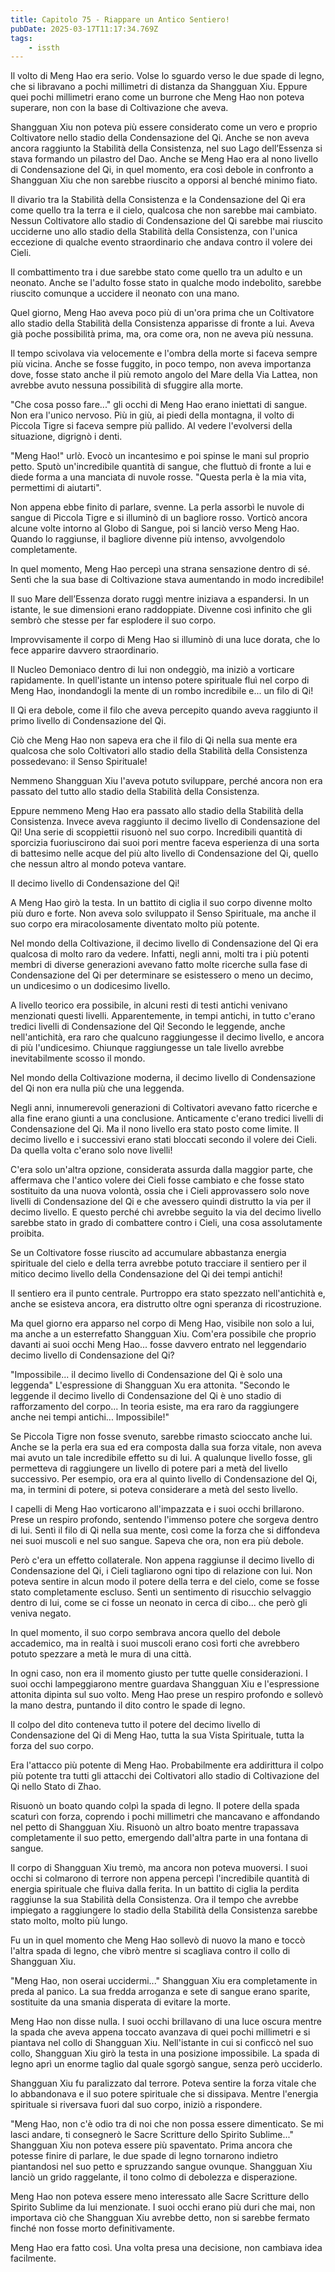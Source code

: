 ```yaml
---
title: Capitolo 75 - Riappare un Antico Sentiero!
pubDate: 2025-03-17T11:17:34.769Z
tags:
    - issth
---
```



Il volto di Meng Hao era serio. Volse lo sguardo verso le due spade di legno, che si libravano a pochi millimetri di distanza da Shangguan Xiu. Eppure quei pochi millimetri erano come un burrone che Meng Hao non poteva superare, non con la base di Coltivazione che aveva.


Shangguan Xiu non poteva più essere considerato come un vero e proprio Coltivatore nello stadio della Condensazione del Qi. Anche se non aveva ancora raggiunto la Stabilità della Consistenza, nel suo Lago dell’Essenza si stava formando un pilastro del Dao. Anche se Meng Hao era al nono livello di Condensazione del Qi, in quel momento, era così debole in confronto a Shangguan Xiu che non sarebbe riuscito a opporsi al benché minimo fiato.


Il divario tra la Stabilità della Consistenza e la Condensazione del Qi era come quello tra la terra e il cielo, qualcosa che non sarebbe mai cambiato. Nessun Coltivatore allo stadio di Condensazione del Qi sarebbe mai riuscito ucciderne uno allo stadio della Stabilità della Consistenza, con l'unica eccezione di qualche evento straordinario che andava contro il volere dei Cieli.


Il combattimento tra i due sarebbe stato come quello tra un adulto e un neonato. Anche se l'adulto fosse stato in qualche modo indebolito, sarebbe riuscito comunque a uccidere il neonato con una mano.


Quel giorno, Meng Hao aveva poco più di un'ora prima che un Coltivatore allo stadio della Stabilità della Consistenza apparisse di fronte a lui. Aveva già poche possibilità prima, ma, ora come ora, non ne aveva più nessuna.


Il tempo scivolava via velocemente e l'ombra della morte si faceva sempre più vicina. Anche se fosse fuggito, in poco tempo, non aveva importanza dove, fosse stato anche il più remoto angolo del Mare della Via Lattea, non avrebbe avuto nessuna possibilità di sfuggire alla morte.


"Che cosa posso fare..." gli occhi di Meng Hao erano iniettati di sangue. Non era l'unico nervoso. Più in giù, ai piedi della montagna, il volto di Piccola Tigre si faceva sempre più pallido. Al vedere l'evolversi della situazione, digrignò i denti.


"Meng Hao!" urlò. Evocò un incantesimo e poi spinse le mani sul proprio petto. Sputò un'incredibile quantità di sangue, che fluttuò di fronte a lui e diede forma a una manciata di nuvole rosse. "Questa perla è la mia vita, permettimi di aiutarti".


Non appena ebbe finito di parlare, svenne. La perla assorbì le nuvole di sangue di Piccola Tigre e si illuminò di un bagliore rosso. Vorticò ancora alcune volte intorno al Globo di Sangue, poi si lanciò verso Meng Hao. Quando lo raggiunse, il bagliore divenne più intenso, avvolgendolo completamente.


In quel momento, Meng Hao percepì una strana sensazione dentro di sé. Sentì che la sua base di Coltivazione stava aumentando in modo incredibile!


Il suo Mare dell’Essenza dorato ruggì mentre iniziava a espandersi. In un istante, le sue dimensioni erano raddoppiate. Divenne così infinito che gli sembrò che stesse per far esplodere il suo corpo.


Improvvisamente il corpo di Meng Hao si illuminò di una luce dorata, che lo fece apparire davvero straordinario.


Il Nucleo Demoniaco dentro di lui non ondeggiò, ma iniziò a vorticare rapidamente. In quell'istante un intenso potere spirituale fluì nel corpo di Meng Hao, inondandogli la mente di un rombo incredibile e... un filo di Qi!


Il Qi era debole, come il filo che aveva percepito quando aveva raggiunto il primo livello di Condensazione del Qi.


Ciò che Meng Hao non sapeva era che il filo di Qi nella sua mente era qualcosa che solo Coltivatori allo stadio della Stabilità della Consistenza possedevano: il Senso Spirituale!


Nemmeno Shangguan Xiu l'aveva potuto sviluppare, perché ancora non era passato del tutto allo stadio della Stabilità della Consistenza.


Eppure nemmeno Meng Hao era passato allo stadio della Stabilità della Consistenza. Invece aveva raggiunto il decimo livello di Condensazione del Qi! Una serie di scoppiettii risuonò nel suo corpo. Incredibili quantità di sporcizia fuoriuscirono dai suoi pori mentre faceva esperienza di una sorta di battesimo nelle acque del più alto livello di Condensazione del Qi, quello che nessun altro al mondo poteva vantare.


Il decimo livello di Condensazione del Qi!


A Meng Hao girò la testa. In un battito di ciglia il suo corpo divenne molto più duro e forte. Non aveva solo sviluppato il Senso Spirituale, ma anche il suo corpo era miracolosamente diventato molto più potente.


Nel mondo della Coltivazione, il decimo livello di Condensazione del Qi era qualcosa di molto raro da vedere. Infatti, negli anni, molti tra i più potenti membri di diverse generazioni avevano fatto molte ricerche sulla fase di Condensazione del Qi per determinare se esistessero o meno un decimo, un undicesimo o un dodicesimo livello.


A livello teorico era possibile, in alcuni resti di testi antichi venivano menzionati questi livelli. Apparentemente, in tempi antichi, in tutto c'erano tredici livelli di Condensazione del Qi! Secondo le leggende, anche nell'antichità, era raro che qualcuno raggiungesse il decimo livello, e ancora di più l'undicesimo. Chiunque raggiungesse un tale livello  avrebbe inevitabilmente scosso il mondo.


Nel mondo della Coltivazione moderna, il decimo livello di Condensazione del Qi non era nulla più che una leggenda.


Negli anni, innumerevoli generazioni di Coltivatori avevano fatto ricerche e alla fine erano giunti a una conclusione. Anticamente c'erano tredici livelli di Condensazione del Qi. Ma il nono livello era stato posto come limite. Il decimo livello e i successivi erano stati bloccati secondo il volere dei Cieli. Da quella volta c'erano solo nove livelli!


C'era solo un'altra opzione, considerata assurda dalla maggior parte, che affermava che l'antico volere dei Cieli fosse cambiato e che fosse stato sostituito da una nuova volontà, ossia che i Cieli approvassero solo nove livelli di Condensazione del Qi e che avessero quindi distrutto la via per il decimo livello. E questo perché chi avrebbe seguito la via del decimo livello sarebbe stato in grado di combattere contro i Cieli, una cosa assolutamente proibita.


Se un Coltivatore fosse riuscito ad accumulare abbastanza energia spirituale del cielo e della terra avrebbe potuto tracciare il sentiero per il mitico decimo livello della Condensazione del Qi dei tempi antichi!


Il sentiero era il punto centrale. Purtroppo era stato spezzato nell'antichità e, anche se esisteva ancora, era distrutto oltre ogni speranza di ricostruzione.


Ma quel giorno era apparso nel corpo di Meng Hao, visibile non solo a lui, ma anche a un esterrefatto Shangguan Xiu. Com'era possibile che proprio davanti ai suoi occhi Meng Hao... fosse davvero entrato nel leggendario decimo livello di Condensazione del Qi?


"Impossibile... il decimo livello di Condensazione del Qi è solo una leggenda" L'espressione di Shangguan Xu era attonita. "Secondo le leggende il decimo livello di Condensazione del Qi è uno stadio di rafforzamento del corpo... In teoria esiste, ma era raro da raggiungere anche nei tempi antichi... Impossibile!"


Se Piccola Tigre non fosse svenuto, sarebbe rimasto scioccato anche lui. Anche se la perla era sua ed era composta dalla sua forza vitale, non aveva mai avuto un tale incredibile effetto su di lui. A qualunque livello fosse, gli permetteva di raggiungere un livello di potere pari a metà del livello successivo. Per esempio, ora era al quinto livello di Condensazione del Qi, ma, in termini di potere, si poteva considerare a metà del sesto livello.


I capelli di Meng Hao vorticarono all'impazzata e i suoi occhi brillarono. Prese un respiro profondo, sentendo l'immenso potere che sorgeva dentro di lui. Sentì il filo di Qi nella sua mente, così come la forza che si diffondeva nei suoi muscoli e nel suo sangue. Sapeva che ora, non era più debole.


Però c'era un effetto collaterale. Non appena raggiunse il decimo livello di Condensazione del Qi, i Cieli tagliarono ogni tipo di relazione con lui. Non poteva sentire in alcun modo il potere della terra e del cielo, come se fosse stato completamente escluso. Sentì un sentimento di risucchio selvaggio dentro di lui, come se ci fosse un neonato in cerca di cibo... che però gli veniva negato.


In quel momento, il suo corpo sembrava ancora quello del debole accademico, ma in realtà i suoi muscoli erano così forti che avrebbero potuto spezzare a metà le mura di una città.


In ogni caso, non era il momento giusto per tutte quelle considerazioni. I suoi occhi lampeggiarono mentre guardava Shangguan Xiu e l'espressione attonita dipinta sul suo volto. Meng Hao prese un respiro profondo e sollevò la mano destra, puntando il dito contro le spade di legno.


Il colpo del dito conteneva tutto il potere del decimo livello di Condensazione del Qi di Meng Hao, tutta la sua Vista Spirituale, tutta la forza del suo corpo.


Era l'attacco più potente di Meng Hao. Probabilmente era addirittura il colpo più potente tra tutti gli attacchi dei Coltivatori allo stadio di Coltivazione del Qi nello Stato di Zhao.


Risuonò un boato quando colpì la spada di legno. Il potere della spada scaturì con forza, coprendo i pochi millimetri che mancavano e affondando nel petto di Shangguan Xiu. Risuonò un altro boato mentre trapassava completamente il suo petto, emergendo dall'altra parte in una fontana di sangue.


Il corpo di Shangguan Xiu tremò, ma ancora non poteva muoversi. I suoi occhi si colmarono di terrore non appena percepì l'incredibile quantità di energia spirituale che fluiva dalla ferita. In un battito di ciglia la perdita raggiunse la sua Stabilità della Consistenza. Ora il tempo che avrebbe impiegato a raggiungere lo stadio della Stabilità della Consistenza sarebbe stato molto, molto più lungo.


Fu un in quel momento che Meng Hao sollevò di nuovo la mano e toccò l'altra spada di legno, che vibrò mentre si scagliava contro il collo di Shangguan Xiu.


"Meng Hao, non oserai uccidermi..." Shangguan Xiu era completamente in preda al panico. La sua fredda arroganza e sete di sangue erano sparite, sostituite da una smania disperata di evitare la morte.


Meng Hao non disse nulla. I suoi occhi brillavano di una luce oscura mentre la spada che aveva appena toccato avanzava di quei pochi millimetri e si piantava nel collo di Shangguan Xiu. Nell'istante in cui si conficcò nel suo collo, Shangguan Xiu girò la testa in una posizione impossibile. La spada di legno aprì un enorme taglio dal quale sgorgò sangue, senza però ucciderlo.


Shangguan Xiu fu paralizzato dal terrore. Poteva sentire la forza vitale che lo abbandonava e il suo potere spirituale che si dissipava. Mentre l'energia spirituale si riversava fuori dal suo corpo, iniziò a rispondere.


"Meng Hao, non c'è odio tra di noi che non possa essere dimenticato. Se mi lasci andare, ti consegnerò le Sacre Scritture dello Spirito Sublime..." Shangguan Xiu non poteva essere più spaventato. Prima ancora che potesse finire di parlare, le due spade di legno tornarono indietro piantandosi nel suo petto e spruzzando sangue ovunque. Shangguan Xiu lanciò un grido raggelante, il tono colmo di debolezza e disperazione.


Meng Hao non poteva essere meno interessato alle Sacre Scritture dello Spirito Sublime da lui menzionate. I suoi occhi erano più duri che mai, non importava ciò che Shangguan Xiu avrebbe detto, non si sarebbe fermato finché non fosse morto definitivamente.


Meng Hao era fatto così. Una volta presa una decisione, non cambiava idea facilmente.
                                
                                



